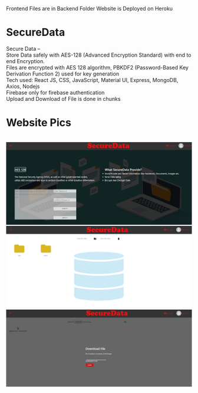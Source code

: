 Frontend Files are in Backend Folder
Website is Deployed on Heroku
# SecureData
Secure Data –<br/> 
Store Data safely with AES-128 (Advanced Encryption Standard) with end to end Encryption.<br/> 
Files are encrypted with AES 128 algorithm, PBKDF2 (Password-Based Key Derivation Function 2) used for key generation<br/>
Tech used: React JS,  CSS, JavaScript, Material UI, Express, MongoDB, Axios, Nodejs <br/>
Firebase only for firebase authentication<br/>
Upload and Download of File is done in chunks<br/>

# Website Pics
<br/>
<img src="https://github.com/ParmeetMundi/SecureData/blob/master/home.png">
<img src="https://github.com/ParmeetMundi/SecureData/blob/master/storage.png">
<img src="https://github.com/ParmeetMundi/SecureData/blob/master/download.png">
